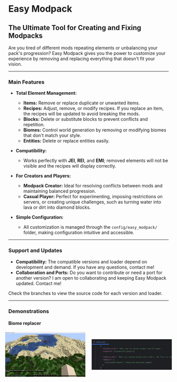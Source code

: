# Easy Modpack

## The Ultimate Tool for Creating and Fixing Modpacks

Are you tired of different mods repeating elements or unbalancing your pack's progression? Easy Modpack gives you the power to customize your experience by removing and replacing everything that doesn't fit your vision.

---

### Main Features

- **Total Element Management:**
    - **Items:** Remove or replace duplicate or unwanted items.
    - **Recipes:** Adjust, remove, or modify recipes. If you replace an item, the recipes will be updated to avoid breaking the mods.
    - **Blocks:** Delete or substitute blocks to prevent conflicts and repetition.
    - **Biomes:** Control world generation by removing or modifying biomes that don't match your style.
    - **Entities:** Delete or replace entities easily.

- **Compatibility:**
    - Works perfectly with **JEI**, **REI**, and **EMI**; removed elements will not be visible and the recipes will display correctly.

- **For Creators and Players:**
    - **Modpack Creator:** Ideal for resolving conflicts between mods and maintaining balanced progression.
    - **Casual Player:** Perfect for experimenting, imposing restrictions on servers, or creating unique challenges, such as turning water into lava or dirt into diamond blocks.

- **Simple Configuration:**
    - All customization is managed through the `config/easy_modpack/` folder, making configuration intuitive and accessible.

---

### Support and Updates

- **Compatibility:** The compatible versions and loader depend on development and demand. If you have any questions, contact me!
- **Collaboration and Ports:** Do you want to contribute or need a port for another version? I am open to collaborating and keeping Easy Modpack updated. Contact me!

Check the branches to view the source code for each version and loader.

---

### Demonstrations

#### Biome replacer

<div style="display: flex; justify-content: center; align-items: center; gap: 20px; max-width: 100%;">
    <img src="assets/biomes.gif" alt="Biomes GIF" style="max-width: 50%; height: auto;">
    <img src="assets/json.png" alt="JSON Image" style="max-width: 50%; height: auto;">
</div>



